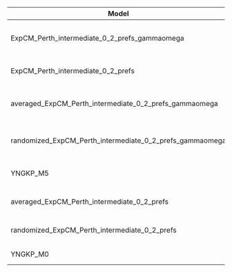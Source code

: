 | Model                                                    | deltaAIC | LogLikelihood | nParams | ParamValues                                              |
|----------------------------------------------------------|----------|---------------|---------|----------------------------------------------------------|
| ExpCM_Perth_intermediate_0_2_prefs_gammaomega            | 0.00     | -36307.17     | 7       | alpha_omega=1.08, beta=1.47, beta_omega=9.38, kappa=3.92 |
| ExpCM_Perth_intermediate_0_2_prefs                       | 872.12   | -36744.23     | 6       | beta=1.54, kappa=3.56, omega=0.11                        |
| averaged_ExpCM_Perth_intermediate_0_2_prefs_gammaomega   | 2482.54  | -37548.44     | 7       | alpha_omega=0.57, beta=1.56, beta_omega=6.36, kappa=3.73 |
| randomized_ExpCM_Perth_intermediate_0_2_prefs_gammaomega | 2624.16  | -37619.25     | 7       | alpha_omega=0.59, beta=0.05, beta_omega=6.82, kappa=3.74 |
| YNGKP_M5                                                 | 3140.52  | -37872.43     | 12      | alpha_omega=0.62, beta_omega=8.42, kappa=3.32            |
| averaged_ExpCM_Perth_intermediate_0_2_prefs              | 4469.68  | -38543.01     | 6       | beta=1.02, kappa=3.34, omega=0.07                        |
| randomized_ExpCM_Perth_intermediate_0_2_prefs            | 4531.84  | -38574.09     | 6       | beta=0.00, kappa=3.35, omega=0.07                        |
| YNGKP_M0                                                 | 4902.56  | -38754.45     | 11      | kappa=2.99, omega=0.06                                   |